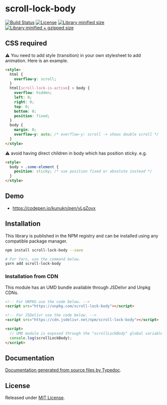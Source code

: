 # scroll-lock-body

[![Build Status](https://travis-ci.org/kunukn/scroll-lock-body.svg?branch=master)](https://travis-ci.org/kunukn/scroll-lock-body)
[![License](https://badgen.net/github/license/kunukn/scroll-lock-body)](./LICENSE)
[![Library minified size](https://badgen.net/bundlephobia/min/scroll-lock-body)](https://bundlephobia.com/result?p=scroll-lock-body)
[![Library minified + gzipped size](https://badgen.net/bundlephobia/minzip/scroll-lock-body)](https://bundlephobia.com/result?p=scroll-lock-body)

## CSS required

:warning: ️You need to add style (transition) in your own stylesheet to add animation. Here is an example.

```html
<style>
  html {
    overflow-y: scroll;
  }
  html[scroll-lock-is-active] > body {
    overflow: hidden;
    left: 0;
    right: 0;
    top: 0;
    bottom: 0;
    position: fixed;
  }
  body {
    margin: 0;
    overflow-y: auto; /* overflow-y: scroll -> shows double scroll */
  }
</style>
```

:warning: ️avoid having direct children in body which has position sticky.
e.g.

```html
<style>
  body > .some-element {
    position: sticky; /* use position fixed or absolute instead */
  }
</style>
```

## Demo

- https://codepen.io/kunukn/pen/yLgZovx

## Installation

This library is published in the NPM registry and can be installed using any compatible package manager.

```sh
npm install scroll-lock-body --save

# For Yarn, use the command below.
yarn add scroll-lock-body
```

### Installation from CDN

This module has an UMD bundle available through JSDelivr and Unpkg CDNs.

```html
<!-- For UNPKG use the code below. -->
<script src="https://unpkg.com/scroll-lock-body"></script>

<!-- For JSDelivr use the code below. -->
<script src="https://cdn.jsdelivr.net/npm/scroll-lock-body"></script>

<script>
  // UMD module is exposed through the "scrollLockBody" global variable.
  console.log(scrollLockBody);
</script>
```

## Documentation

[Documentation generated from source files by Typedoc](./docs/README.md).

## License

Released under [MIT License](./LICENSE).
